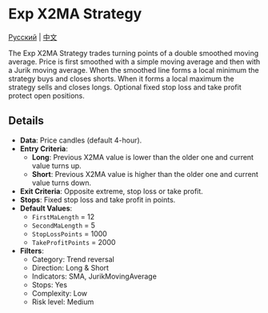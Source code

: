 # Exp X2MA Strategy
[Русский](README_ru.md) | [中文](README_cn.md)

The Exp X2MA Strategy trades turning points of a double smoothed moving average.
Price is first smoothed with a simple moving average and then with a Jurik moving average.
When the smoothed line forms a local minimum the strategy buys and closes shorts.
When it forms a local maximum the strategy sells and closes longs.
Optional fixed stop loss and take profit protect open positions.

## Details
- **Data**: Price candles (default 4-hour).
- **Entry Criteria**:
  - **Long**: Previous X2MA value is lower than the older one and current value turns up.
  - **Short**: Previous X2MA value is higher than the older one and current value turns down.
- **Exit Criteria**: Opposite extreme, stop loss or take profit.
- **Stops**: Fixed stop loss and take profit in points.
- **Default Values**:
  - `FirstMaLength` = 12
  - `SecondMaLength` = 5
  - `StopLossPoints` = 1000
  - `TakeProfitPoints` = 2000
- **Filters**:
  - Category: Trend reversal
  - Direction: Long & Short
  - Indicators: SMA, JurikMovingAverage
  - Stops: Yes
  - Complexity: Low
  - Risk level: Medium
